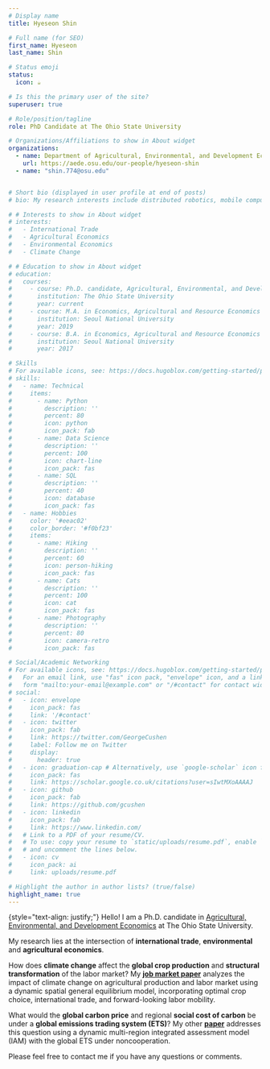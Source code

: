 ```yaml
---
# Display name
title: Hyeseon Shin

# Full name (for SEO)
first_name: Hyeseon
last_name: Shin

# Status emoji
status:
  icon: ☕️

# Is this the primary user of the site?
superuser: true

# Role/position/tagline
role: PhD Candidate at The Ohio State University

# Organizations/Affiliations to show in About widget
organizations:
  - name: Department of Agricultural, Environmental, and Development Economics
    url: https://aede.osu.edu/our-people/hyeseon-shin
  - name: "shin.774@osu.edu"


# Short bio (displayed in user profile at end of posts)
# bio: My research interests include distributed robotics, mobile computing and programmable matter.

# # Interests to show in About widget
# interests:
#   - International Trade
#   - Agricultural Economics
#   - Environmental Economics
#   - Climate Change

# # Education to show in About widget
# education:
#   courses:
#     - course: Ph.D. candidate, Agricultural, Environmental, and Development Economics
#       institution: The Ohio State University
#       year: current
#     - course: M.A. in Economics, Agricultural and Resource Economics Major 
#       institution: Seoul National University 
#       year: 2019
#     - course: B.A. in Economics, Agricultural and Resource Economics Major
#       institution: Seoul National University 
#       year: 2017

# Skills
# For available icons, see: https://docs.hugoblox.com/getting-started/page-builder/#icons
# skills:
#   - name: Technical
#     items:
#       - name: Python
#         description: ''
#         percent: 80
#         icon: python
#         icon_pack: fab
#       - name: Data Science
#         description: ''
#         percent: 100
#         icon: chart-line
#         icon_pack: fas
#       - name: SQL
#         description: ''
#         percent: 40
#         icon: database
#         icon_pack: fas
#   - name: Hobbies
#     color: '#eeac02'
#     color_border: '#f0bf23'
#     items:
#       - name: Hiking
#         description: ''
#         percent: 60
#         icon: person-hiking
#         icon_pack: fas
#       - name: Cats
#         description: ''
#         percent: 100
#         icon: cat
#         icon_pack: fas
#       - name: Photography
#         description: ''
#         percent: 80
#         icon: camera-retro
#         icon_pack: fas

# Social/Academic Networking
# For available icons, see: https://docs.hugoblox.com/getting-started/page-builder/#icons
#   For an email link, use "fas" icon pack, "envelope" icon, and a link in the
#   form "mailto:your-email@example.com" or "/#contact" for contact widget.
# social:
#   - icon: envelope
#     icon_pack: fas
#     link: '/#contact'
#   - icon: twitter
#     icon_pack: fab
#     link: https://twitter.com/GeorgeCushen
#     label: Follow me on Twitter
#     display:
#       header: true
#   - icon: graduation-cap # Alternatively, use `google-scholar` icon from `ai` icon pack
#     icon_pack: fas
#     link: https://scholar.google.co.uk/citations?user=sIwtMXoAAAAJ
#   - icon: github
#     icon_pack: fab
#     link: https://github.com/gcushen
#   - icon: linkedin
#     icon_pack: fab
#     link: https://www.linkedin.com/
#   # Link to a PDF of your resume/CV.
#   # To use: copy your resume to `static/uploads/resume.pdf`, enable `ai` icons in `params.yaml`,
#   # and uncomment the lines below.
#   - icon: cv
#     icon_pack: ai
#     link: uploads/resume.pdf

# Highlight the author in author lists? (true/false)
highlight_name: true
---
```


{style="text-align: justify;"}
Hello! I am a Ph.D. candidate in [Agricultural, Environmental, and Development Economics](https://aede.osu.edu/) at The Ohio State University. 

My research lies at the intersection of **international trade**, **environmental** and **agricultural economics**. 
<!-- I am largely interested topics related to answering the following question: How can we design trade and environmental policies to mitigate the impact of climate change?  -->

How does **climate change** affect the **global crop production** and **structural transformation** of the labor market? My [**job market paper**](https://papers.ssrn.com/sol3/papers.cfm?abstract_id=5154011) analyzes the impact of climate change on agricultural production and labor market using a dynamic spatial general equilibrium model, incorporating optimal crop choice, international trade, and forward-looking labor mobility. 

What would the **global carbon price** and regional **social cost of carbon** be under a **global emissions trading system (ETS)**? My other [**paper**](https://arxiv.org/pdf/2312.15563) addresses this question using a dynamic multi-region integrated assessment model (IAM) with the global ETS under noncooperation.

<!-- I will join [**Korea Institute of Public Finance (KIPF)**](https://www.kipf.re.kr/kor/) as a Research Fellow -->

Please feel free to contact me if you have any questions or comments. 

